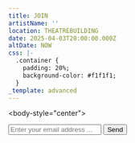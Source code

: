 ```yaml
---
title: JOIN
artistName: ''
location: THEATREBUILDING
date: 2025-04-03T20:00:00.000Z
altDate: NOW
css: |-
  .container {
    padding: 20%;
    background-color: #f1f1f1;
  }
_template: advanced
---
```


\<body-style="center">

<!-- Subscription Form -->

<div class="container">
<form action="https://github.com/htmonial/Contact/edit/main/contact.php" method="post">
    <input name="email" class="email" type="text" placeholder="Enter your email address ...">
    <button type="submit" class="btn_email">Send</button>
</form>
</div>
</body>
<!-- End Subscription Form -->
